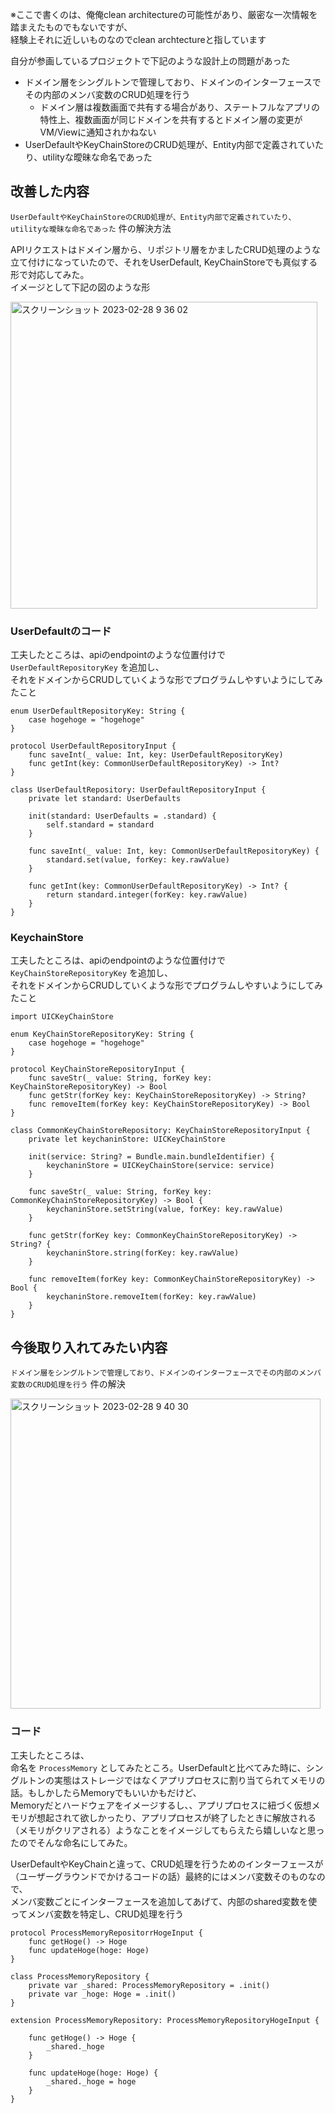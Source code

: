 ※ここで書くのは、俺俺clean architectureの可能性があり、厳密な一次情報を踏まえたものでもないですが、<br>
経験上それに近しいものなのでclean archtectureと指しています

自分が参画しているプロジェクトで下記のような設計上の問題があった

- ドメイン層をシングルトンで管理しており、ドメインのインターフェースでその内部のメンバ変数のCRUD処理を行う
  - ドメイン層は複数画面で共有する場合があり、ステートフルなアプリの特性上、複数画面が同じドメインを共有するとドメイン層の変更がVM/Viewに通知されかねない
- UserDefaultやKeyChainStoreのCRUD処理が、Entity内部で定義されていたり、utilityな曖昧な命名であった

## 改善した内容

`UserDefaultやKeyChainStoreのCRUD処理が、Entity内部で定義されていたり、utilityな曖昧な命名であった` 件の解決方法

APIリクエストはドメイン層から、リポジトリ層をかましたCRUD処理のような立て付けになっていたので、それをUserDefault, KeyChainStoreでも真似する形で対応してみた。<br>
イメージとして下記の図のような形

<img width="491" alt="スクリーンショット 2023-02-28 9 36 02" src="https://user-images.githubusercontent.com/16571394/221721666-e19f8f42-9b9a-4aeb-8c72-6b5977aad0e7.png">


### UserDefaultのコード

工夫したところは、apiのendpointのような位置付けで `UserDefaultRepositoryKey` を追加し、<br>それをドメインからCRUDしていくような形でプログラムしやすいようにしてみたこと

```
enum UserDefaultRepositoryKey: String {
    case hogehoge = "hogehoge"
}

protocol UserDefaultRepositoryInput {
    func saveInt(_ value: Int, key: UserDefaultRepositoryKey)
    func getInt(key: CommonUserDefaultRepositoryKey) -> Int?
}

class UserDefaultRepository: UserDefaultRepositoryInput {
    private let standard: UserDefaults
    
    init(standard: UserDefaults = .standard) {
        self.standard = standard
    }
    
    func saveInt(_ value: Int, key: CommonUserDefaultRepositoryKey) {
        standard.set(value, forKey: key.rawValue)
    }
    
    func getInt(key: CommonUserDefaultRepositoryKey) -> Int? {
        return standard.integer(forKey: key.rawValue)
    }
}
```

### KeychainStore

工夫したところは、apiのendpointのような位置付けで `KeyChainStoreRepositoryKey` を追加し、<br>それをドメインからCRUDしていくような形でプログラムしやすいようにしてみたこと

```
import UICKeyChainStore

enum KeyChainStoreRepositoryKey: String {
    case hogehoge = "hogehoge"
}

protocol KeyChainStoreRepositoryInput {
    func saveStr(_ value: String, forKey key: KeyChainStoreRepositoryKey) -> Bool
    func getStr(forKey key: KeyChainStoreRepositoryKey) -> String?
    func removeItem(forKey key: KeyChainStoreRepositoryKey) -> Bool
}

class CommonKeyChainStoreRepository: KeyChainStoreRepositoryInput {
    private let keychaninStore: UICKeyChainStore
    
    init(service: String? = Bundle.main.bundleIdentifier) {
        keychaninStore = UICKeyChainStore(service: service)
    }
    
    func saveStr(_ value: String, forKey key: CommonKeyChainStoreRepositoryKey) -> Bool {
        keychaninStore.setString(value, forKey: key.rawValue)
    }
    
    func getStr(forKey key: CommonKeyChainStoreRepositoryKey) -> String? {
        keychaninStore.string(forKey: key.rawValue)
    }
    
    func removeItem(forKey key: CommonKeyChainStoreRepositoryKey) -> Bool {
        keychaninStore.removeItem(forKey: key.rawValue)
    }
}
```

## 今後取り入れてみたい内容

`ドメイン層をシングルトンで管理しており、ドメインのインターフェースでその内部のメンバ変数のCRUD処理を行う` 件の解決

<img width="496" alt="スクリーンショット 2023-02-28 9 40 30" src="https://user-images.githubusercontent.com/16571394/221722241-472ccd9a-5494-48eb-bf40-1327761c22d3.png">

### コード

工夫したところは、<br>
命名を `ProcessMemory` としてみたところ。UserDefaultと比べてみた時に、シングルトンの実態はストレージではなくアプリプロセスに割り当てられてメモリの話。もしかしたらMemoryでもいいかもだけど、
<br>Memoryだとハードウェアをイメージするし、、アプリプロセスに紐づく仮想メモリが想起されて欲しかったり、アプリプロセスが終了したときに解放される（メモリがクリアされる）ようなことをイメージしてもらえたら嬉しいなと思ったのでそんな命名にしてみた。

UserDefaultやKeyChainと違って、CRUD処理を行うためのインターフェースが（ユーザーグラウンドでかけるコードの話）最終的にはメンバ変数そのものなので、<br>
メンバ変数ごとにインターフェースを追加してあげて、内部のshared変数を使ってメンバ変数を特定し、CRUD処理を行う

```
protocol ProcessMemoryRepositorrHogeInput {
    func getHoge() -> Hoge
    func updateHoge(hoge: Hoge)
}

class ProcessMemoryRepository {
    private var _shared: ProcessMemoryRepository = .init() 
    private var _hoge: Hoge = .init()
}

extension ProcessMemoryRepository: ProcessMemoryRepositoryHogeInput {

    func getHoge() -> Hoge {
        _shared._hoge
    }

    func updateHoge(hoge: Hoge) {
        _shared._hoge = hoge
    }
}
```


